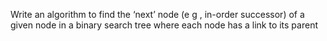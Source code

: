 Write an algorithm to find the ‘next’ node (e g , in-order successor) of a given node in a binary search tree where each node has a link to its parent 
